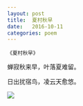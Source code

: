 ```yaml
---
layout: post
title:  夏村秋早
date:   2016-10-11
categories: poem
---
```

`《夏村秋早》`

蝉寂秋来早，叶落夏难留。

日出扰宿鸟，凌云天愈悠。

<!--more-->

![]({{site.url}}/Images/33.PNG)
